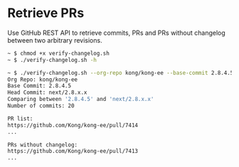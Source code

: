 # Retrieve PRs

Use GitHub REST API to retrieve commits, PRs and PRs without changelog between two arbitrary revisions.

```bash
~ $ chmod +x verify-changelog.sh
~ $ ./verify-changelog.sh -h

~ $ ./verify-changelog.sh --org-repo kong/kong-ee --base-commit 2.8.4.5 --head-commit next/2.8.x.x
Org Repo: kong/kong-ee
Base Commit: 2.8.4.5
Head Commit: next/2.8.x.x
Comparing between '2.8.4.5' and 'next/2.8.x.x'
Number of commits: 20

PR list:
https://github.com/Kong/kong-ee/pull/7414
...

PRs without changelog:
https://github.com/Kong/kong-ee/pull/7413
...
```
